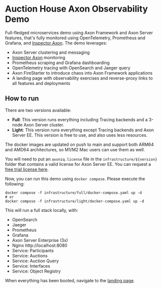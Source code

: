 # Auction House Axon Observability Demo

Full-fledged microservices demo using Axon Framework and Axon Server features, that's fully monitored using OpenTelemetry,
Prometheus and Grafana, and [Inspector Axon](https://inspector.axoniq.io). The demo leverages:

- Axon Server clustering and messaging
- [Inspector Axon](https://inspector.axoniq.io) monitoring
- Prometheus scraping and Grafana dashboarding
- OpenTelemetry tracing with OpenSearch and Jaeger query
- Axon FireStarter to introduce chaos into Axon Framework applications
- A landing page with observability exercises and reverse-proxy links to all features and deployments

## How to run

There are two versions available:

- **Full**: This version runs everything including Tracing backends and a 3-node Axon Server cluster.
- **Light**: This version runs everything except Tracing backends and Axon Server EE. This version is free to use, and also uses less resources.

The docker images are updated on push to main and support both ARM64 and AMD64 architectures, so M1/M2 Mac users can use them as well.

You will need to put an `axoniq.license` file in the `infrastructure/${version}` folder that contains a valid license for Axon Server EE.
You can request a [free trial license here](https://www.axoniq.io/axon-server-trial).


Now, you can run this demo using `docker compose`. Please execute the following:
```shell
docker compose -f infrastructure/full/docker-compose.yaml up -d
# or
docker compose -f infrastructure/light/docker-compose.yaml up -d
```

This will run a full stack locally, with:
- OpenSearch
- Jaeger
- Prometheus
- Grafana
- Axon Server Enterprise (3x)
- Nginx http://localhost:8080
- Service: Participants
- Service: Auctions
- Service: Auction Query
- Service: Interfaces
- Service: Object Registry

When everything has been booted, navigate to the [landing page](http://localhost:8080).

